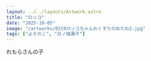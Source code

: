 ```yaml
---
layout: ../../layouts/Artwork.astro
title: "ロッコ"
date: "2025-10-05"
image: "/artworks/0319ロッコちゃんおくすりのめたね2.jpg"
tags: ["よそのこ", "日ノ端漏子"]
---
```


れもらさんの子
